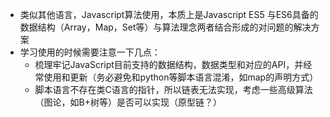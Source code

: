 + 类似其他语言，Javascript算法使用，本质上是Javascript ES5 与ES6具备的数据结构（Array，Map，Set等）与算法理念两者结合形成的对问题的解决方案
+ 学习使用的时候需要注意一下几点：
    + 梳理牢记JavaScript目前支持的数据结构，数据类型和对应的API，并经常使用和更新（务必避免和python等脚本语言混淆，如map的声明方式）
    + 脚本语言不存在类C语言的指针，所以链表无法实现，考虑一些高级算法（图论，如B+树等）是否可以实现（原型链？）